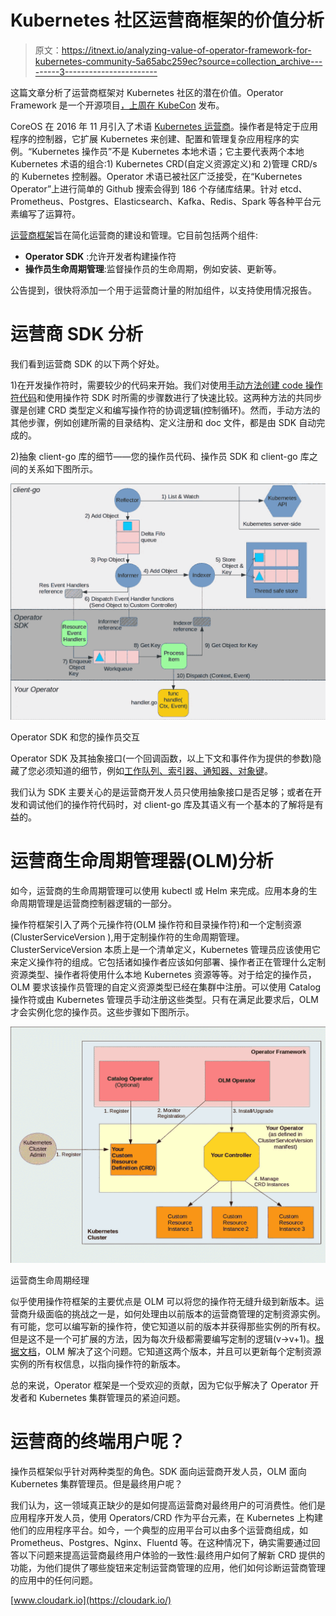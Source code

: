 # Kubernetes 社区运营商框架的价值分析

> 原文：<https://itnext.io/analyzing-value-of-operator-framework-for-kubernetes-community-5a65abc259ec?source=collection_archive---------3----------------------->

这篇文章分析了运营商框架对 Kubernetes 社区的潜在价值。Operator Framework 是一个开源项目[，上周在 KubeCon](https://coreos.com/blog/introducing-operator-framework) 发布。

CoreOS 在 2016 年 11 月引入了术语 [Kubernetes 运营商](https://coreos.com/blog/introducing-operators.html)。操作者是特定于应用程序的控制器，它扩展 Kubernetes 来创建、配置和管理复杂应用程序的实例。“Kubernetes 操作员”不是 Kubernetes 本地术语；它主要代表两个本地 Kubernetes 术语的组合:1) Kubernetes CRD(自定义资源定义)和 2)管理 CRD/s 的 Kubernetes 控制器。Operator 术语已被社区广泛接受，在“Kubernetes Operator”上进行简单的 Github 搜索会得到 186 个存储库结果。针对 etcd、Prometheus、Postgres、Elasticsearch、Kafka、Redis、Spark 等各种平台元素编写了运算符。

[运营商框架](https://github.com/operator-framework)旨在简化运营商的建设和管理。它目前包括两个组件:

*   **Operator SDK** :允许开发者构建操作符
*   **操作员生命周期管理**:监督操作员的生命周期，例如安装、更新等。

公告提到，很快将添加一个用于运营商计量的附加组件，以支持使用情况报告。

# 运营商 SDK 分析

我们看到运营商 SDK 的以下两个好处。

1)在开发操作符时，需要较少的代码来开始。我们对使用[手动方法创建 code 操作符代码](https://github.com/cloud-ark/kubeplus/issues/14)和使用操作符 SDK 时所需的步骤数进行了快速比较。这两种方法的共同步骤是创建 CRD 类型定义和编写操作符的协调逻辑(控制循环)。然而，手动方法的其他步骤，例如创建所需的目录结构、定义注册和 doc 文件，都是由 SDK 自动完成的。

2)抽象 client-go 库的细节——您的操作员代码、操作员 SDK 和 client-go 库之间的关系如下图所示。

![](img/5e95e25ab563f29c366d4c397ce8b92f.png)

Operator SDK 和您的操作员交互

Operator SDK 及其抽象接口(一个回调函数，以上下文和事件作为提供的参数)隐藏了您必须知道的细节，例如[工作队列、索引器、通知器、对象键](https://medium.com/@cloudark/kubernetes-custom-controllers-b6c7d0668fdf)。

我们认为 SDK 主要关心的是运营商开发人员只使用抽象接口是否足够；或者在开发和调试他们的操作符代码时，对 client-go 库及其语义有一个基本的了解将是有益的。

# 运营商生命周期管理器(OLM)分析

如今，运营商的生命周期管理可以使用 kubectl 或 Helm 来完成。应用本身的生命周期管理是运营商控制器逻辑的一部分。

操作符框架引入了两个元操作符(OLM 操作符和目录操作符)和一个定制资源(ClusterServiceVersion ),用于定制操作符的生命周期管理。ClusterServiceVersion 本质上是一个清单定义，Kubernetes 管理员应该使用它来定义操作符的组成。它包括诸如操作者应该如何部署、操作者正在管理什么定制资源类型、操作者将使用什么本地 Kubernetes 资源等等。对于给定的操作员，OLM 要求该操作员管理的自定义资源类型已经在集群中注册。可以使用 Catalog 操作符或由 Kubernetes 管理员手动注册这些类型。只有在满足此要求后，OLM 才会实例化您的操作员。这些步骤如下图所示。

![](img/4601441baf91900f71fd599da93335ac.png)

运营商生命周期经理

似乎使用操作符框架的主要优点是 OLM 可以将您的操作符无缝升级到新版本。运营商升级面临的挑战之一是，如何处理由以前版本的运营商管理的定制资源实例。有可能，您可以编写新的操作符，使它知道以前的版本并获得那些实例的所有权。但是这不是一个可扩展的方法，因为每次升级都需要编写定制的逻辑(v→v+1)。[根据文档](https://github.com/operator-framework/operator-lifecycle-manager/blob/master/Documentation/design/philosopy.md)，OLM 解决了这个问题。它知道这两个版本，并且可以更新每个定制资源实例的所有权信息，以指向操作符的新版本。

总的来说，Operator 框架是一个受欢迎的贡献，因为它似乎解决了 Operator 开发者和 Kubernetes 集群管理员的紧迫问题。

# 运营商的终端用户呢？

操作员框架似乎针对两种类型的角色。SDK 面向运营商开发人员，OLM 面向 Kubernetes 集群管理员。但是最终用户呢？

我们认为，这一领域真正缺少的是如何提高运营商对最终用户的可消费性。他们是应用程序开发人员，使用 Operators/CRD 作为平台元素，在 Kubernetes 上构建他们的应用程序平台。如今，一个典型的应用平台可以由多个运营商组成，如 Prometheus、Postgres、Nginx、Fluentd 等。在这种情况下，确实需要通过回答以下问题来提高运营商最终用户体验的一致性:最终用户如何了解新 CRD 提供的功能，为他们提供了哪些旋钮来定制运营商管理的应用，他们如何诊断运营商管理的应用中的任何问题。

[www.cloudark.io](https://cloudark.io/)